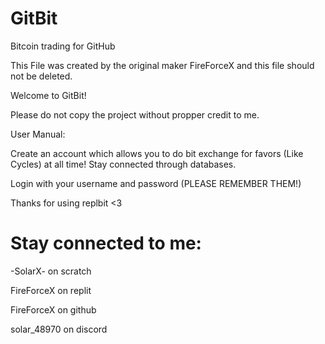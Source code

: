 # GitBit
Bitcoin trading for GitHub

This File was created by the original maker FireForceX and this file should not be deleted.

Welcome to GitBit! 

Please do not copy the project without propper credit to me.

User Manual:

Create an account which allows you to do bit exchange for favors (Like Cycles) at all time! Stay connected through databases.

Login with your username and password (PLEASE REMEMBER THEM!)

Thanks for using replbit <3

# Stay connected to me:

-SolarX- on scratch

FireForceX on replit

FireForceX on github

solar_48970 on discord

